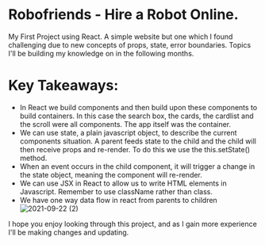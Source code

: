# Robofriends - Hire a Robot Online. 

My First Project using React. A simple website but one which I found challenging due to new concepts of props, state, error boundaries. Topics I'll be building my knowledge on in the following months.

# Key Takeaways: 

- In React we build components and then build upon these components to build containers. In this case the search box, the cards, the cardlist and the scroll were all components. The app itself was the container.
- We can use state, a plain javascript object, to describe the current components situation. A parent feeds state to the child and the child will then receive props and re-render. To do this we use the this.setState() method.
- When an event occurs in the child component, it will trigger a change in the state object, meaning the component will re-render. 
- We can use JSX in React to allow us to write HTML elements in Javascript. Remember to use className rather than class. 
- We have one way data flow in react from parents to children
![2021-09-22 (2)](https://user-images.githubusercontent.com/64092508/134323588-f1ed014e-abd7-4783-b7f1-f20510d1c66a.png)

I hope you enjoy looking through this project, and as I gain more experience I'll be making changes and updating. 

